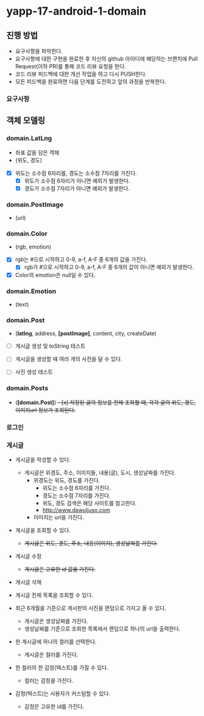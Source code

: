 # yapp-17-android-1-domain
## 진행 방법
* 요구사항을 파악한다.
* 요구사항에 대한 구현을 완료한 후 자신의 github 아이디에 해당하는 브랜치에 Pull Request(이하 PR)를 통해 코드 리뷰 요청을 한다.
* 코드 리뷰 피드백에 대한 개선 작업을 하고 다시 PUSH한다.
* 모든 피드백을 완료하면 다음 단계를 도전하고 앞의 과정을 반복한다.

### 요구사항

## 객체 모델링

### domain.LatLng

- 좌표 값을 담은 객체
- (위도, 경도)
- [x] 위도는 소수점 6자리를, 경도는 소수점 7자리를 가진다.
    - [x] 위도가 소수점 6자리가 아니면 예외가 발생한다.
    - [x] 경도가 소수점 7자리가 아니면 예외가 발생한다.

### domain.PostImage

- (url)

### domain.Color

- (rgb, emotion)
- [x] rgb는 #으로 시작하고 0-9, a-f, A-F 중 6개의 값을 가진다.
    - [x] rgb가 #으로 시작하고 0-9, a-f, A-F 중 6개의 값이 아니면 예외가 발생한다.
- [x] Color의 emotion은 null일 수 있다.

### domain.Emotion

- (text)

### domain.Post

- (__latlng__, address, __[postImage]__, content, city, createDate) 
- [ ] 게시글 생성 및 toString 테스트
- [ ] 게시글을 생성할 때 여러 개의 사진을 달 수 있다.
- [ ] 사진 생성 테스트


### domain.Posts

- (__[domain.Post]__)
~~- [x] 저장된 글의 정보를 전체 조회할 때, 각각 글의 위도, 경도, 이미지url 정보가 조회된다.~~


### 로그인

### 게시글
- 게시글을 작성할 수 있다.
  - 게시글은 위경도, 주소, 이미지들, 내용(글), 도시, 생성날짜를 가진다.
    - 위경도는 위도, 경도를 가진다.
        - 위도는 소수점 6자리를 가진다.
        - 경도는 소수점 7자리를 가진다.
        - 위도, 경도 검색은 해당 사이트를 참고한다.
        - http://www.dawuljuso.com
    - 이미지는 url을 가진다.

- 게시글을 조회할 수 있다.
  - ~~게시글은 위도, 경도, 주소, 내용(이미지), 생성날짜를 가진다.~~
- 게시글 수정
  - ~~게시글은 고유한 id 값을 가진다.~~
- 게시글 삭제
- 게시글 전체 목록을 조회할 수 있다.

- 최근 6개월을 기준으로 게시판의 사진을 랜덤으로 가지고 올 수 있다.
  - 게시글은 생성날짜를 가진다.
  - 생성날짜를 기준으로 조회한 목록에서 랜덤으로 하나의 url을 출력한다.
  
- 한 게시글에 하나의 컬러를 선택한다.
  - 게시글은 컬러를 가진다.
- 한 컬러의 한 감정(텍스트)를 가질 수 있다.
  - 컬러는 감정을 가진다.
- 감정(텍스트)는 사용자가 커스텀할 수 있다.
  - 감정은 고유한 id를 가진다.
  
